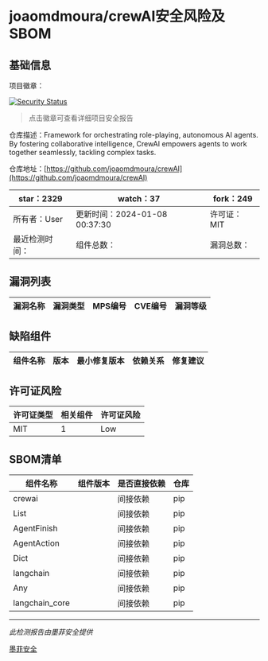 # joaomdmoura/crewAI安全风险及SBOM

## 基础信息

项目徽章：

[![Security Status](https://www.murphysec.com/platform3/v31/badge/1744064019194372096.svg)](https://www.murphysec.com/console/report/1738641563397083136/1744064019194372096)

> 点击徽章可查看详细项目安全报告

仓库描述：Framework for orchestrating role-playing, autonomous AI agents. By fostering collaborative intelligence, CrewAI empowers agents to work together seamlessly, tackling complex tasks.

仓库地址：[https://github.com/joaomdmoura/crewAI](https://github.com/joaomdmoura/crewAI)

| star：2329 | watch：37 | fork：249 |
| ----------- | -------------- | ------------ |
| 所有者：User | 更新时间：2024-01-08 00:37:30 | 许可证：MIT |
| 最近检测时间： | 组件总数： | 漏洞总数： |




## 漏洞列表

| 漏洞名称 | 漏洞类型 | MPS编号 | CVE编号 | 漏洞等级 |
| ------- | ------ | ------- | ------ | ----- |





## 缺陷组件

| 组件名称 | 版本 | 最小修复版本 | 依赖关系 | 修复建议 |
| -------- | ---- | ------------ | -------- | -------- |





## 许可证风险

| 许可证类型 | 相关组件 | 许可证风险 |
| ---------- | -------- | ---------- |
|MIT|1|Low|




## SBOM清单

| 组件名称 | 组件版本 | 是否直接依赖 | 仓库 |
| -------- | -------- | ------------ | ---- |
|crewai||间接依赖|pip|
|List||间接依赖|pip|
|AgentFinish||间接依赖|pip|
|AgentAction||间接依赖|pip|
|Dict||间接依赖|pip|
|langchain||间接依赖|pip|
|Any||间接依赖|pip|
|langchain_core||间接依赖|pip|


------

*此检测报告由墨菲安全提供*

[墨菲安全](www.murphysec.com)
